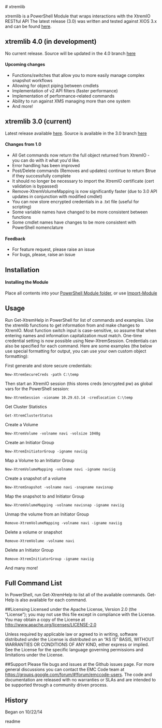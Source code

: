<snippet>
  <content>
# xtremlib
 
xtremlib is a PowerShell Module that wraps interactions with the XtremIO RESTful API
The latest release (3.0) was written and tested against XIOS 3.x and can be found [here](https://github.com/bkvarda/xtremlib/releases/tag/3.0).

## xtremlib 4.0 (in development)
No current release. Source will be updated in the 4.0 branch [here]()

#### Upcoming changes 
- Functions/switches that allow you to more easily manage complex snapshot workflows
- Allowing for object piping between cmdlets 
- Implementation of v2 API filters (faster performance)
- Implementation of performance-related commands
- Ability to run against XMS managing more than one system
- And more!

## xtremlib 3.0 (current)
Latest release available [here](https://github.com/bkvarda/xtremlib/releases/tag/3.0). Source is available in the 3.0 branch [here]()

#### Changes from 1.0 
- All Get commands now return the full object returned from XtremIO - you can do with it what you'd like.
- Error handling has been improved 
- Post/Delete commands (Removes and updates) continue to return $true if they successfully complete
- It should no longer be necessary to import the XtremIO certificate (cert validation is bypassed)
- Remove-XtremVolumeMapping is now significantly faster (due to 3.0 API updates in conjunction with modified cmdlet)
- You can now store encrypted credentials in a .txt file (useful for scripting)
- Some variable names have changed to be more consistent between functions
- Some cmdlet names have changes to be more consistent with PowerShell nomenclature


#### Feedback
- For feature request, please raise an issue
- For bugs, please, raise an issue


 
## Installation

#### Installing the Module
Place all contents into your [PowerShell Module folder](https://msdn.microsoft.com/en-us/library/dd878350%28v=vs.85%29.aspx), or use [Import-Module](https://technet.microsoft.com/en-us/library/hh849725.aspx)


 
## Usage
Run Get-XtremHelp in PowerShell for list of commands and examples. Use the xtremlib functions to get information from and make changes to XtremIO.
Most function switch input is case-sensitive, so assume that when entering names and information capitalization must
match. One-time credential setting is now possible using New-XtremSession. Credentials can also be specified for each command. 
Here are some examples (the below use special formatting for output, you can use your own custom object formatting):

First generate and store secure credentials:
```
New-XtremSecureCreds -path C:\temp
```
Then start an XtremIO session (this stores creds (encrypted pw) as global vars for the PowerShell session:
```
New-XtremSession -xioname 10.29.63.14 -credlocation C:\temp
```
Get Cluster Statistics
```
Get-XtremClusterStatus
```
Create a Volume
```
New-XtremVolume -volname navi -volsize 1048g
```
Create an Initiator Group
```
New-XtremInitiatorGroup -igname naviig
```
Map a Volume to an Initiator Group
```
New-XtremVolumeMapping -volname navi -igname naviig
```
Create a snapshot of a volume
```
New-XtremSnapshot -volname navi -snapname navisnap
```
Map the snapshot to and Initiator Group
```
New-XtremVolumeMapping -volname navisnap -igname naviig
```
Unmap the volume from an Initiator Group
```
Remove-XtremVolumeMapping -volname navi -igname naviig
```
Delete a volume or snapshot 
```
Remove-XtremVolume -volname navi
```
Delete an Initiator Group
```
Remove-XtremInitiatorGroup -igname naviig
```
And many more!

## Full Command List
In PowerShell, run Get-XtremHelp to list all of the available commands. Get-Help is also available for each command. 

##Licensing
Licensed under the Apache License, Version 2.0 (the “License”); you may not use this file except in compliance with the License. You may 
obtain a copy of the License at <http://www.apache.org/licenses/LICENSE-2.0>

Unless required by applicable law or agreed to in writing, software distributed under the License is distributed on an “AS IS” 
BASIS, WITHOUT WARRANTIES OR CONDITIONS OF ANY KIND, either express or implied. See the License for the specific language governing permissions
and limitations under the License.

##Support
Please file bugs and issues at the Github issues page. For more general discussions you can contact the EMC Code team at <https://groups.google.com/forum/#!forum/emccode-users>. The code and 
documentation are released with no warranties or SLAs and are intended to be supported through a community driven process.

## History
 
Began on 10/22/14 
 

></content>
  <tabTrigger>readme</tabTrigger>
</snippet>